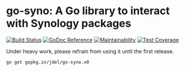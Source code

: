 # go-syno: A Go library to interact with Synology packages

[![Build Status](https://travis-ci.org/jdel/go-syno.svg?branch=master)](https://travis-ci.org/jdel/go-syno)
[![GoDoc Reference](https://img.shields.io/badge/godoc-reference-5272B4.svg)](https://godoc.org/github.com/jdel/go-syno)
[![Maintainability](https://api.codeclimate.com/v1/badges/f1a48d398cf15113e78b/maintainability)](https://codeclimate.com/github/jdel/go-syno/maintainability)
[![Test Coverage](https://api.codeclimate.com/v1/badges/f1a48d398cf15113e78b/test_coverage)](https://codeclimate.com/github/jdel/go-syno/test_coverage)

Under heavy work, please refrain from using it until the first release.

`go get gopkg.in/jdel/go-syno.v0`
